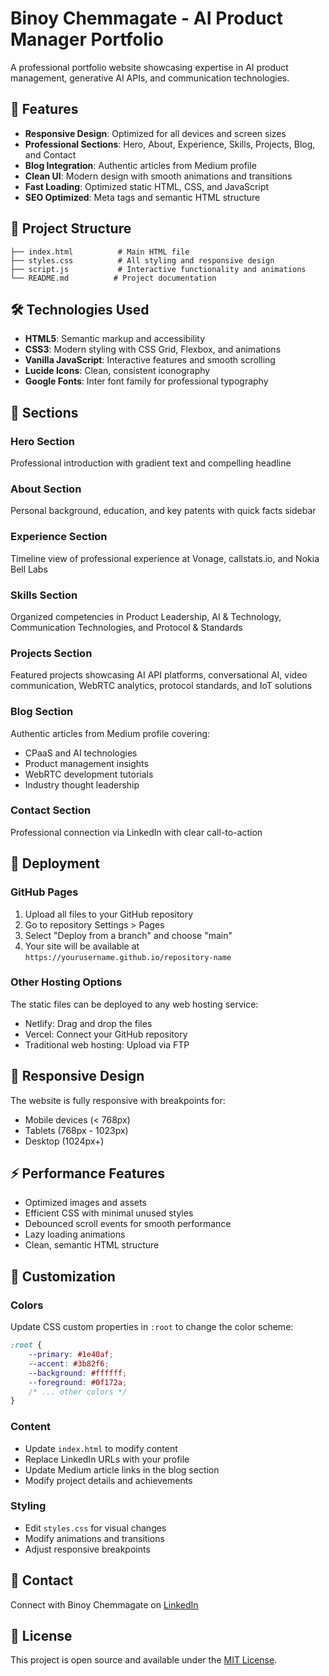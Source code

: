 # Binoy Chemmagate - AI Product Manager Portfolio

A professional portfolio website showcasing expertise in AI product management, generative AI APIs, and communication technologies.

## 🚀 Features

- **Responsive Design**: Optimized for all devices and screen sizes
- **Professional Sections**: Hero, About, Experience, Skills, Projects, Blog, and Contact
- **Blog Integration**: Authentic articles from Medium profile
- **Clean UI**: Modern design with smooth animations and transitions
- **Fast Loading**: Optimized static HTML, CSS, and JavaScript
- **SEO Optimized**: Meta tags and semantic HTML structure

## 📁 Project Structure

```
├── index.html          # Main HTML file
├── styles.css          # All styling and responsive design
├── script.js           # Interactive functionality and animations
└── README.md          # Project documentation
```

## 🛠️ Technologies Used

- **HTML5**: Semantic markup and accessibility
- **CSS3**: Modern styling with CSS Grid, Flexbox, and animations
- **Vanilla JavaScript**: Interactive features and smooth scrolling
- **Lucide Icons**: Clean, consistent iconography
- **Google Fonts**: Inter font family for professional typography

## 🌟 Sections

### Hero Section
Professional introduction with gradient text and compelling headline

### About Section
Personal background, education, and key patents with quick facts sidebar

### Experience Section
Timeline view of professional experience at Vonage, callstats.io, and Nokia Bell Labs

### Skills Section
Organized competencies in Product Leadership, AI & Technology, Communication Technologies, and Protocol & Standards

### Projects Section
Featured projects showcasing AI API platforms, conversational AI, video communication, WebRTC analytics, protocol standards, and IoT solutions

### Blog Section
Authentic articles from Medium profile covering:
- CPaaS and AI technologies
- Product management insights
- WebRTC development tutorials
- Industry thought leadership

### Contact Section
Professional connection via LinkedIn with clear call-to-action

## 🚀 Deployment

### GitHub Pages
1. Upload all files to your GitHub repository
2. Go to repository Settings > Pages
3. Select "Deploy from a branch" and choose "main"
4. Your site will be available at `https://yourusername.github.io/repository-name`

### Other Hosting Options
The static files can be deployed to any web hosting service:
- Netlify: Drag and drop the files
- Vercel: Connect your GitHub repository
- Traditional web hosting: Upload via FTP

## 📱 Responsive Design

The website is fully responsive with breakpoints for:
- Mobile devices (< 768px)
- Tablets (768px - 1023px)
- Desktop (1024px+)

## ⚡ Performance Features

- Optimized images and assets
- Efficient CSS with minimal unused styles
- Debounced scroll events for smooth performance
- Lazy loading animations
- Clean, semantic HTML structure

## 🎨 Customization

### Colors
Update CSS custom properties in `:root` to change the color scheme:

```css
:root {
    --primary: #1e40af;
    --accent: #3b82f6;
    --background: #ffffff;
    --foreground: #0f172a;
    /* ... other colors */
}
```

### Content
- Update `index.html` to modify content
- Replace LinkedIn URLs with your profile
- Update Medium article links in the blog section
- Modify project details and achievements

### Styling
- Edit `styles.css` for visual changes
- Modify animations and transitions
- Adjust responsive breakpoints

## 📧 Contact

Connect with Binoy Chemmagate on [LinkedIn](https://linkedin.com/in/binoychemmagate)

## 📄 License

This project is open source and available under the [MIT License](LICENSE).